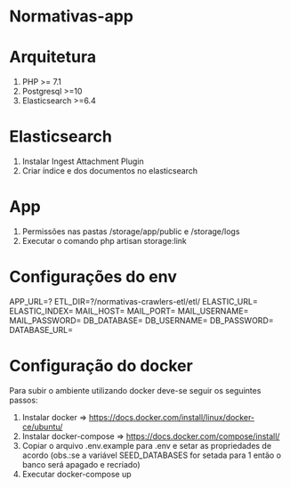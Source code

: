 <h1>Normativas-app</h1>

# Arquitetura
1. PHP >= 7.1
2. Postgresql >=10
3. Elasticsearch >=6.4


# Elasticsearch
1. Instalar Ingest Attachment Plugin
2. Criar índice e dos documentos no elasticsearch

# App
1. Permissões nas pastas /storage/app/public e /storage/logs
2. Executar o comando 
php artisan storage:link

# Configurações do env
APP_URL=?
ETL_DIR=?/normativas-crawlers-etl/etl/ 
ELASTIC_URL=
ELASTIC_INDEX=
MAIL_HOST=
MAIL_PORT=
MAIL_USERNAME=
MAIL_PASSWORD=
DB_DATABASE=
DB_USERNAME=
DB_PASSWORD=
DATABASE_URL=


# Configuração do docker
Para subir o ambiente utilizando docker deve-se seguir os seguintes passos:

1. Instalar docker => https://docs.docker.com/install/linux/docker-ce/ubuntu/
2. Instalar docker-compose => https://docs.docker.com/compose/install/
3. Copiar o arquivo .env.example para .env e setar as propriedades de acordo (obs.:se a variável SEED_DATABASES for setada para 1 então o banco será apagado e recriado)
4. Executar docker-compose up

